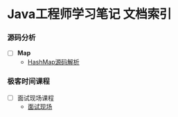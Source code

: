 # Java工程师学习笔记 文档索引

### 源码分析

- [ ] **Map**
  - [HashMap源码解析](https://github.com/tyjwan/Java-Learning-Notes/blob/master/%E6%BA%90%E7%A0%81%E5%88%86%E6%9E%90/Java/Map/HashMap%E6%BA%90%E7%A0%81%E5%88%86%E6%9E%90.md)



### 极客时间课程

- [ ] 面试现场课程
  - [面试现场]([https://github.com/tyjwan/Java-Learning-Notes/tree/master/%E6%9E%81%E5%AE%A2%E6%97%B6%E9%97%B4%E8%AF%BE%E7%A8%8B/%E9%9D%A2%E8%AF%95%E7%8E%B0%E5%9C%BA](https://github.com/tyjwan/Java-Learning-Notes/tree/master/极客时间课程/面试现场))